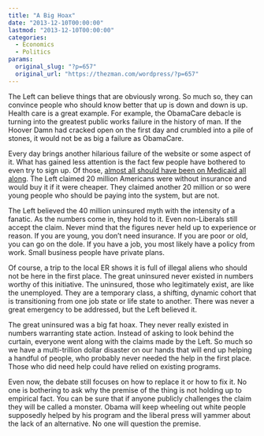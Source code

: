 ```yaml
---
title: "A Big Hoax"
date: "2013-12-10T00:00:00"
lastmod: "2013-12-10T00:00:00"
categories:
  - Economics
  - Politics
params:
  original_slug: "?p=657"
  original_url: "https://thezman.com/wordpress/?p=657"
---
```


The Left can believe things that are obviously wrong. So much so, they
can convince people who should know better that up is down and down is
up. Health care is a great example. For example, the ObamaCare debacle
is turning into the greatest public works failure in the history of man.
If the Hoover Damn had cracked open on the first day and crumbled into a
pile of stones, it would not be as big a failure as ObamaCare.

Every day brings another hilarious failure of the website or some aspect
of it. What has gained less attention is the fact few people have
bothered to even try to sign up. Of those,
<a href="http://nypost.com/2013/12/07/the-medicaid-time-bomb/"
rel="noopener noreferrer" target="_blank">almost all should have been on
Medicaid all along</a>. The Left claimed 20 million Americans were
without insurance and would buy it if it were cheaper. They claimed
another 20 million or so were young people who should be paying into the
system, but are not.

The Left believed the 40 million uninsured myth with the intensity of a
fanatic. As the numbers come in, they hold to it. Even non-Liberals
still accept the claim. Never mind that the figures never held up to
experience or reason. If you are young, you don’t need insurance. If you
are poor or old, you can go on the dole. If you have a job, you most
likely have a policy from work. Small business people have private
plans.

Of course, a trip to the local ER shows it is full of illegal aliens who
should not be here in the first place. The great uninsured never existed
in numbers worthy of this initiative. The uninsured, those who
legitimately exist, are like the unemployed. They are a temporary class,
a shifting, dynamic cohort that is transitioning from one job state or
life state to another. There was never a great emergency to be
addressed, but the Left believed it.

The great uninsured was a big fat hoax. They never really existed in
numbers warranting state action. Instead of asking to look behind the
curtain, everyone went along with the claims made by the Left. So much
so we have a multi-trillion dollar disaster on our hands that will end
up helping a handful of people, who probably never needed the help in
the first place. Those who did need help could have relied on existing
programs.

Even now, the debate still focuses on how to replace it or how to fix
it. No one is bothering to ask why the premise of the thing is not
holding up to empirical fact. You can be sure that if anyone publicly
challenges the claim they will be called a monster. Obama will keep
wheeling out white people supposedly helped by his program and the
liberal press will yammer about the lack of an alternative. No one will
question the premise.
